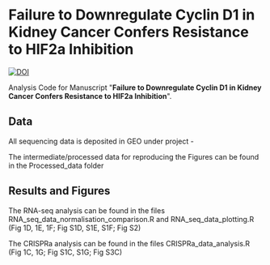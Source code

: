 # Failure to Downregulate Cyclin D1 in Kidney Cancer Confers Resistance to HIF2a Inhibition
[![DOI](https://zenodo.org/badge/-)](https://zenodo.org/badge/latestdoi/-)

Analysis Code for Manuscript "**Failure to Downregulate Cyclin D1 in Kidney Cancer Confers Resistance to HIF2a Inhibition**".

## Data

All sequencing data is deposited in GEO under project -

The intermediate/processed data for reproducing the Figures can be found in the Processed_data folder

## Results and Figures 

The RNA-seq analysis can be found in the files RNA_seq_data_normalisation_comparison.R and RNA_seq_data_plotting.R (Fig 1D, 1E, 1F; Fig S1D, S1E, S1F; Fig S2)

The CRISPRa analysis can be found in the files CRISPRa_data_analysis.R (Fig 1C, 1G; Fig S1C, S1G; Fig S3C)

